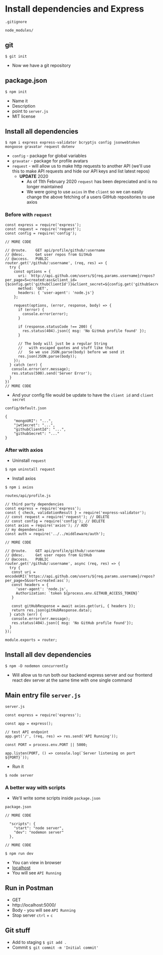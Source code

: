 # Install dependencies and Express
`.gitignore`

```
node_modules/
```

## git
`$ git init`

* Now we have a git repository

## package.json
`$ npm init`

* Name it
* Description
* point to `server.js`
* MIT license

## Install all dependencies
`$ npm i express express-validator bcryptjs config jsonwebtoken mongoose gravatar request dotenv`

* `config` - package for global variables
* `gravatar` - package for profile avatars
* `request` - will allow us to make http requests to another API (we'll use this to make API requests and hide our API keys and list latest repos)
    - **UPDATE** 2020
        + As of 11th February 2020 `request` has been depreciated and is no longer maintained
        + We were going to use `axios` in the `client` so we can easily change the above fetching of a users GitHub repositories to use axios

### Before with `request`

```
const express = require('express');
const request = require('request');
const config = require('config');

// MORE CODE

// @route.    GET api/profile/github/:username
// @desc.     Get user repos from GitHub
// @access.   PUBLIC
router.get('/github/:username', (req, res) => {
  try {
    const options = {
      uri: `http://api.github.com/users/${req.params.username}/repos?per_page=5=created:asc&client_id={$config.get('githubClientId')}&client_secret=${config.get('githubSecret')}`,
      method: 'GET',
      headers: { 'user-agent': 'node.js'}
    };

    request(options, (error, response, body) => {
      if (error) {
        console.error(error);
      }

      if (response.statusCode !== 200) {
        res.status(404).json({ msg: 'No GitHub profile found' });
      }

      // The body will just be a regular String
      //   with escaped quotes and stuff like that
      //   So we use JSON.parse(body) before we send it
      res.json(JSON.parse(body));
    });
  } catch (err) {
   console.error(err.message);
   res.status(500).send('Server Error');
  }
})
// MORE CODE
```

* And your config file would be update to have the `client id` and `client secret`

`config/default.json`

```
{
    "mongoURI": "...",
    "jwtSecret": "...",
    "githubClientId": "...",
    "githubSecret": "..."
}
```

### After with axios
* Uninstall `request`

`$ npm uninstall request`

* Install axios

`$ npm i axios`

`routes/api/profile.js`

```
// third party dependencies
const express = require('express');
const { check, validationResult } = require('express-validator');
// const request = require('request'); // DELETE
// const config = require('config'); // DELETE
const axios = require('axios'); // ADD
// my dependencies
const auth = require('../../middleware/auth');

// MORE CODE

// @route.    GET api/profile/github/:username
// @desc.     Get user repos from GitHub
// @access.   PUBLIC
router.get('/github/:username', async (req, res) => {
  try {
   const uri = encodeURI(`https://api.github.com/users/${req.params.username}/repos?per_page=5&sort=created:asc`);
   const headers = {
     'user-agent': 'node.js',
     Authorization: `token ${process.env.GITHUB_ACCESS_TOKEN}`
   }

   const gitHubResponse = await axios.get(uri, { headers });
   return res.json(gitHubResponse.data);
  } catch (err) {
   console.error(err.message);
   res.status(404).json({ msg: 'No GitHub profile found'});
  }
});

module.exports = router;
```

## Install all dev dependencies
`$ npm -D nodemon concurrently`

* Will allow us to run both our backend express server and our frontend react dev server at the same time with one single command

## Main entry file `server.js`
`server.js`

```
const express = require('express');

const app = express();

// test API endpoint
app.get('/', (req, res) => res.send('API Running'));

const PORT = process.env.PORT || 5000;

app.listen(PORT, () => console.log(`Server listening on port ${PORT}`));
```

* Run it

`$ node server`

### A better way with scripts
* We'll write some scripts inside `package.json`

`package.json`

```
// MORE CODE

  "scripts": {
    "start": "node server",
    "dev": "nodemon server"
  },

// MORE CODE
```

`$ npm run dev`

* You can view in browser
* [localhost](http://localhost:5000/)
* You will see `API Running`

## Run in Postman
* GET
* http://localhost:5000/
* Body - you will see `API Running`
* Stop server `ctrl` + `c`

## Git stuff
* Add to staging `$ git add .`
* Commit `$ git commit -m 'Initial commit'`
